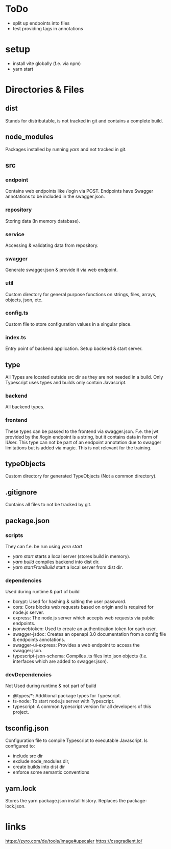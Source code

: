 # ToDo
- split up endpoints into files
- test providing tags in annotations

# setup
- install vite globally (f.e. via npm)
- yarn start

# Directories & Files
## dist
Stands for distributable, is not tracked in git and contains a complete build.
## node_modules
Packages installed by running *yarn* and not tracked in git.
## src
### endpoint
Contains web endpoints like /login via POST.
Endpoints have Swagger annotations to be included in the swagger.json.
### repository
Storing data (In memory database).
### service
Accessing & validating data from repository.
### swagger
Generate swagger.json & provide it via web endpoint.
### util
Custom directory for general purpose functions on strings, files, arrays, objects, json, etc.
### config.ts
Custom file to store configuration values in a singular place.
### index.ts
Entry point of backend application. Setup backend & start server.
## type
All Types are located outside src dir as they are not needed in a build.
Only Typescript uses types and builds only contain Javascript.
### backend
All backend types.
### frontend
These types can be passed to the frontend via swagger.json.
F.e. the jwt provided by the /login endpoint is a string, but it contains data in form of IUser.
This type can not be part of an endpoint annotation due to swagger limitations but is added via magic.
This is not relevant for the training.
## typeObjects
Custom directory for generated TypeObjects (Not a common directory).
## .gitignore
Contains all files to not be tracked by git.
## package.json
### scripts
They can f.e. be run using *yarn start*
- *yarn start* starts a local server (stores build in memory).
- *yarn build* compiles backend into dist dir.
- *yarn startFromBuild* start a local server from dist dir.
### dependencies
Used during runtime & part of build
- bcrypt: Used for hashing & salting the user password.
- cors: Cors blocks web requests based on origin and is required for node.js server.
- express: The node.js server which accepts web requests via public endpoints.
- jsonwebtoken: Used to create an authentication token for each user.
- swagger-jsdoc: Creates an openapi 3.0 documentation from a config file & endpoints annotations.
- swagger-ui-express: Provides a web endpoint to access the swagger.json.
- typescript-json-schema: Compiles .ts files into json objects (f.e. interfaces which are added to swagger.json).
### devDependencies
Not Used during runtime & not part of build
- @types/*: Additional package types for Typescript.
- ts-node: To start node.js server with Typescript.
- typescript: A common typescript version for all developers of this project.
## tsconfig.json
Configuration file to compile Typescript to executable Javascript.
Is configured to:
- include src dir
- exclude node_modules dir,
- create builds into dist dir
- enforce some semantic conventions
## yarn.lock
Stores the yarn package.json install history.
Replaces the package-lock.json.

# links
https://zyro.com/de/tools/image#upscaler
https://cssgradient.io/
